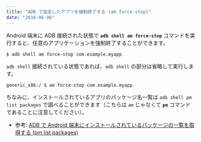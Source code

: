 ```yaml
---
title: "ADB で指定したアプリを強制終了する (am force-stop)"
date: "2016-06-06"
---
```


Android 端末に ADB 接続された状態で __`adb shell am force-stop`__ コマンドを実行すると、任意のアプリケーションを強制終了することができます。

```console
$ adb shell am force-stop com.example.myapp
```

`adb shell` 接続されている状態であれば、`adb shell` の部分は省略して実行します。

```console
generic_x86:/ $ am force-stop com.example.myapp
```

ちなみに、インストールされているアプリのパッケージ名一覧は `adb shell pm list packages` で調べることができます（こちらは `am` じゃなくて __`pm`__ コマンドであることに注意してください）。

- 参考: [ADB で Android 端末にインストールされているパッケージの一覧を取得する (pm list packages)](/p/uh84kfj)

